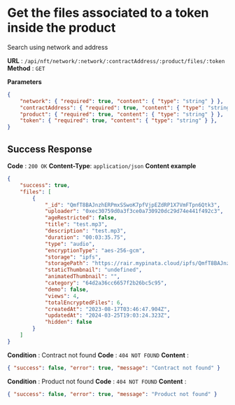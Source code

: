 # Get the files associated to a token inside the product
Search using network and address

**URL** : `/api/nft/network/:network/:contractAddress/:product/files/:token`
**Method** : `GET`

**Parameters**
```json
{
    "network": { "required": true, "content": { "type": "string" } },
    "contractAddress": { "required": true, "content": { "type": "string" } },
    "product": { "required": true, "content": { "type": "string" } },
    "token": { "required": true, "content": { "type": "string" } },
}
```

## Success Response
**Code** : `200 OK`
**Content-Type**: `application/json`
**Content example**
```json
{
    "success": true,
    "files": [
        {
            "_id": "QmfT8BAJnzhERPmxSSwoK7pfVjpEZdRP1X7VmFTpn6Qtk3",
            "uploader": "0xec30759d0a3f3ce0a730920dc29d74e441f492c3",
            "ageRestricted": false,
            "title": "test.mp3",
            "description": "test.mp3",
            "duration": "00:03:35.75",
            "type": "audio",
            "encryptionType": "aes-256-gcm",
            "storage": "ipfs",
            "storagePath": "https://rair.mypinata.cloud/ipfs/QmfT8BAJnzhERPmxSSwoK7pfVjpEZdRP1X7VmFTpn6Qtk3",
            "staticThumbnail": "undefined",
            "animatedThumbnail": "",
            "category": "64d2a36cc6657f2b26bc5c95",
            "demo": false,
            "views": 4,
            "totalEncryptedFiles": 6,
            "createdAt": "2023-08-17T03:46:47.904Z",
            "updatedAt": "2024-03-25T19:03:24.323Z",
            "hidden": false
        }
    ]
}
```

**Condition** : Contract not found
**Code** : `404 NOT FOUND`
**Content** : 
```json
{ "success": false, "error": true, "message": "Contract not found" }
```
**Condition** : Product not found
**Code** : `404 NOT FOUND`
**Content** : 
```json
{ "success": false, "error": true, "message": "Product not found" }
```